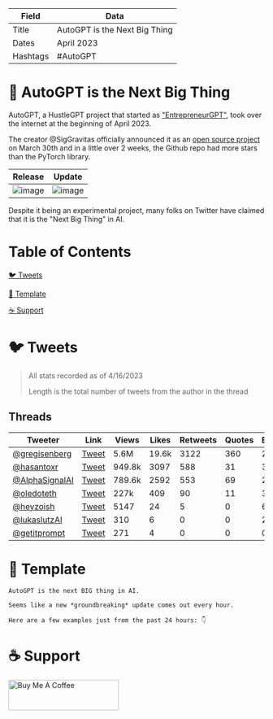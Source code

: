 | Field | Data |
|-------|------|
| Title | AutoGPT is the Next Big Thing |
| Dates | April 2023|
| Hashtags| #AutoGPT |

# 🤖  AutoGPT is the Next Big Thing

AutoGPT, a HustleGPT project that started as ["EntrepreneurGPT"](https://twitter.com/SigGravitas/status/1636293818080272385), took over the internet at the beginning of April 2023.

The creator @SigGravitas officially announced it as an [open source project](https://github.com/Significant-Gravitas/Auto-GPT) on March 30th and in a little over 2 weeks, the Github repo had more stars than the PyTorch library.

| Release | Update |
| ---- | ---- | 
|![image](https://user-images.githubusercontent.com/47997351/232349376-4b4c17ae-785d-4edd-a51f-8a745a0ca5f4.png)|![image](https://user-images.githubusercontent.com/47997351/232349430-481a42b5-4a1d-41a6-9cbe-d8ddde1f1d38.png)|

Despite it being an experimental project, many folks on Twitter have claimed that it is the "Next Big Thing" in AI.
# Table of Contents

[🐦 Tweets](#tweets)

[📝 Template](#template)

[☕️ Support](#support)


# <a name="tweets"></a>🐦 Tweets

> All stats recorded as of 4/16/2023
>
> Length is the total number of tweets from the author in the thread

## Threads
|  Tweeter | Link | Views |Likes | Retweets | Quotes  | Bookmarks  | Length | Date | Type |
| ---| ------ | ------ | ------ |  ------ | ------ | ------ |  ------ | ------ |----- |
| [@gregisenberg](https://twitter.com/gregisenberg)|  [Tweet](https://twitter.com/gregisenberg/status/1645817335024869376)| 5.6M | 19.6k | 3122 | 360 | 21.4k | 17 | 4/11/23 | 🧵 |
| [@hasantoxr](https://twitter.com/hasantoxr)|  [Tweet](https://twitter.com/hasantoxr/status/1646077923030450176)| 949.8k | 3097 | 588 | 31 | 3254 | 9 | 4/12/23 | 🧵 |
| [@AlphaSignalAI](https://twitter.com/AlphaSignalAI)|  [Tweet](https://twitter.com/AlphaSignalAI/status/1645847165066006529)| 789.6k | 2592 | 553 | 69 | 2219 | 3 | 4/11/23 | 🧵 |
| [@oledoteth](https://twitter.com/oledoteth)|  [Tweet](https://twitter.com/oledoteth/status/1646504024378687491)| 227k | 409 | 90 | 11 | 397 | 10 | 4/13/23 | 🧵 |
| [@heyzoish](https://twitter.com/heyzoish)|  [Tweet](https://twitter.com/heyzoish/status/1646531691119534080)| 5147 | 24 | 5 | 0 | 6 | 1 | 4/13/23 | 🧵 |
| [@lukaslutzAI](https://twitter.com/lukaslutzAI)|  [Tweet](https://twitter.com/lukaslutzAI/status/1646463471884681217)| 310 | 6 | 0 | 0 | 2 | 1 | 4/13/23 | 🧵 |
| [@getitprompt](https://twitter.com/getitprompt)|  [Tweet](https://twitter.com/getitprompt/status/1646215374612856845)| 271 | 4 | 0 | 0 | 0 | 1 | 4/12/23 | 🧵 |



# <a name="template"></a>📝 Template
```
AutoGPT is the next BIG thing in AI. 

Seems like a new *groundbreaking* update comes out every hour. 

Here are a few examples just from the past 24 hours: 👇
```

# <a name="support"></a>☕️ Support
<a href="https://www.buymeacoffee.com/mullr" target="_blank"><img src="https://cdn.buymeacoffee.com/buttons/v2/default-yellow.png" alt="Buy Me A Coffee" style="height: 60px !important;width: 217px !important;" ></a>

